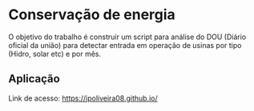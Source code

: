 <h1>Conservação de energia</h1>

O objetivo do trabalho é construir um script para análise do DOU (Diário oficial da união) para detectar entrada em operação de usinas por tipo (Hidro, solar etc) e por mês.

<h2>Aplicação</h2>
Link de acesso: <a href="https://jpoliveira08.github.io/" target="_blank">https://jpoliveira08.github.io/</a>


